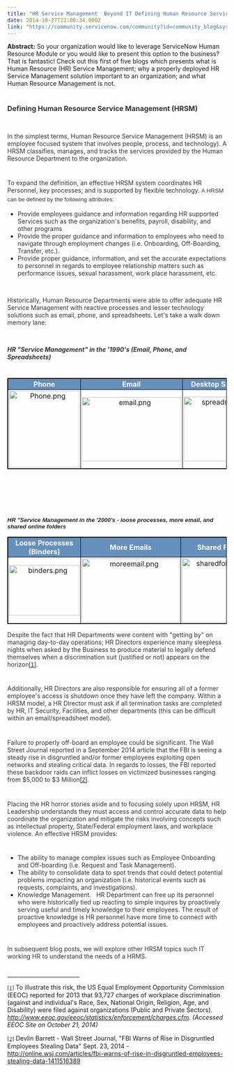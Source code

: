```yaml
---
title: "HR Service Management  Beyond IT Defining Human Resource Service Management HRSM"
date: 2014-10-27T22:00:34.000Z
link: "https://community.servicenow.com/community?id=community_blog&sys_id=3d9d2e69dbd0dbc01dcaf3231f961909"
---
```

<p><strong>Abstract:</strong> So your organization would like to leverage ServiceNow Human Resource Module or you would like to present this option to the business? That is fantastic! Check out this first of five blogs which presents what is Human Resource (HR) Service Management; why a properly deployed HR Service Management solution important to an organization; and what Human Resource Management is not.</p><p style="min-height: 8pt; height: 8pt; padding: 0px;">  </p><p><span style="; color: #333333; font-size: 12pt;"><strong>Defining Human Resource Service Management (HRSM)</strong></span></p><p><strong><br/></strong></p><p><span style="color: #333333;">In the simplest terms, Human Resource Service Management (HRSM) is an employee focused system that involves people, process, and technology). A HRSM classifies, manages, and tracks the services provided by the Human Resource Department to the organization. </span></p><p style="min-height: 8pt; height: 8pt; padding: 0px;">  </p><p><span style="color: #333333;">To expand the definition, an effective HRSM system coordinates HR Personnel, key processes; and is supported by flexible technology. </span><span style="color: #333333; font-family: Arial, sans-serif; font-size: 10pt; line-height: 1.5em; background-color: white;">A HRSM can be defined by the following attributes:</span></p><ul style="list-style-type: disc;"><li><span style="color: #333333;">Provide employees guidance and information regarding HR supported Services such as the organization's benefits, payroll, disability, and other programs</span></li><li><span style="color: #333333;">Provide the proper guidance and information to employees who need to navigate through employment changes (i.e. Onboarding, Off-Boarding, Transfer, etc.). </span></li><li><span style="color: #333333;">Provide proper guidance, information, and set the accurate expectations to personnel in regards to employee relationship matters such as performance issues, sexual harassment, work place harassment, etc. </span></li></ul><p><span style="color: #333333;"><br/></span></p><p><span style="color: #333333;">Historically, Human Resource Departments were able to offer adequate HR Service Management with reactive processes and lesser technology solutions such as email, phone, and spreadsheets. Let's take a walk down memory lane: </span></p><p><span style="color: #333333;"><br/></span></p><p><span style="color: #333333;"><strong><em>HR "Service Management" in the '1990's (Email, Phone, and Spreadsheets)</em></strong></span></p><p style="min-height: 8pt; height: 8pt; padding: 0px;">  </p><table border="1" class="jiveBorder" style="border: 1px solid #000000; width: 100%;"><thead><tr><th style="border:1px solid black;border: 1px solid #000000;padding: 2px;color: #ffffff;background-color: #6690bc;text-align: center;" valign="middle"><strong>Phone</strong></th><th style="border:1px solid black;border: 1px solid #000000;padding: 2px;color: #ffffff;background-color: #6690bc;text-align: center;" valign="middle"><strong>Email</strong></th><th style="border:1px solid black;border: 1px solid #000000;padding: 2px;color: #ffffff;background-color: #6690bc;text-align: center;" valign="middle"><strong>Desktop Spreadsheet</strong></th></tr></thead><tbody><tr><td style="border:1px solid black;border: 1px solid #000000;text-align: center;padding: 2px;"><a _jive_internal="true" href="/servlet/JiveServlet/showImage/38-3575-14967/Phone.png"><img  alt="Phone.png" class="image-0 jive-image" height="176" src="55aa30c6db1097049c9ffb651f96191b.iix" style="height: 176px; width: 161.7px;" width="162"/></a></td><td style="border:1px solid black;border: 1px solid #000000;text-align: center;padding: 2px;"><a _jive_internal="true" href="/servlet/JiveServlet/showImage/38-3575-14968/email.png"><img  alt="email.png" class="image-1 jive-image" height="148" src="3a57dccedb145344e9737a9e0f9619a6.iix" style="height: 147.601895734597px; width: 229px;" width="229"/></a></td><td style="border:1px solid black;border: 1px solid #000000;text-align: center;padding: 2px;"><a _jive_internal="true" href="/servlet/JiveServlet/showImage/38-3575-14969/spreadsheets.png"><img  alt="spreadsheets.png" class="jive-image image-2" height="148" src="02577f3ddbdcdfc0b322f4621f9619ec.iix" style="height: 148px; width: 203.223880597015px;" width="204"/></a></td></tr></tbody></table><p><span style="color: #333333;"><strong><em><br/></em></strong></span></p><p><span style="color: #333333;"><strong><em><br/></em></strong></span></p><p><span style="color: #333333;"><br/></span></p><p><span style="color: #222222; background: white; font-size: 10.0pt; font-family: 'Arial','sans-serif';"><strong><em>HR "Service Management in the '2000's - loose processes, more email, and shared online folders </em></strong></span></p><table border="1" class="jiveBorder" style="border: 1px solid #000000; width: 100%;"><thead><tr><th style="border:1px solid black;border: 1px solid #000000;padding: 2px;color: #ffffff;background-color: #6690bc;text-align: center;" valign="middle">Loose Processes (Binders)</th><th style="border:1px solid black;border: 1px solid #000000;padding: 2px;color: #ffffff;background-color: #6690bc;text-align: center;" valign="middle"><strong>More Emails</strong></th><th style="border:1px solid black;border: 1px solid #000000;padding: 2px;color: #ffffff;background-color: #6690bc;text-align: center;" valign="middle">Shared Folders</th></tr></thead><tbody><tr><td style="border:1px solid black;border: 1px solid #000000;text-align: center;padding: 2px;"><a _jive_internal="true" href="/servlet/JiveServlet/showImage/38-3575-14970/binders.png"><img  alt="binders.png" class="jive-image image-3" height="114" src="425bd9cedbd813043eb27a9e0f96195d.iix" style="height: 114.40206185567px; width: 162px;" width="162"/></a></td><td style="border:1px solid black;border: 1px solid #000000;text-align: center;padding: 2px;"><a _jive_internal="true" href="/servlet/JiveServlet/showImage/38-3575-14971/moreemail.png"><img  alt="moreemail.png" class="jive-image image-4" height="146" src="3a677ccedb9097041dcaf3231f961935.iix" style="height: 146px; width: 225.129770992366px;" width="225"/></a></td><td style="border:1px solid black;border: 1px solid #000000;text-align: center;padding: 2px;"><a _jive_internal="true" href="/servlet/JiveServlet/showImage/38-3575-14972/sharedfolders.png"><img  alt="sharedfolders.png" class="jive-image image-5" height="146" src="516658cedb941f048c8ef4621f9619b4.iix" style="height: 146.46511627907px; width: 188px;" width="188"/></a></td></tr></tbody></table><p><span style="color: #333333;">Despite the fact that HR Departments were content with "getting by" on managing day-to-day operations; HR Directors experience many sleepless nights when asked by the Business to produce material to legally defend themselves when a discrimination suit (justified or not) appears on the horizon<a href="file:///C:/Users/mmoore/Downloads/2014_10_22_HR_Blog_1_v1.6.docx#_ftn1" title=""><span style="font-size: 11pt; font-family: Calibri, sans-serif; color: #333333;">[1]</span></a>. </span></p><p style="min-height: 8pt; height: 8pt; padding: 0px;">  </p><p><span style="color: #333333;">Additionally, HR Directors are also responsible for ensuring all of a former employee's access is shutdown once they have left the company. Within a HRSM model, a HR Director must ask if all termination tasks are completed by HR, IT Security, Facilities, and other departments (this can be difficult within an email/spreadsheet model). </span></p><p style="min-height: 8pt; height: 8pt; padding: 0px;">  </p><p><span style="color: #333333;">Failure to properly off-board an employee could be significant. The Wall Street Journal reported in a September 2014 article that the FBI is seeing a steady rise in disgruntled and/or former employees exploiting open networks and stealing critical data. In regards to losses, the FBI reported these backdoor raids can inflict losses on victimized businesses ranging from $5,000 to $3 Million<a href="file:///C:/Users/mmoore/Downloads/2014_10_22_HR_Blog_1_v1.6.docx#_ftn2" title=""><span style="font-size: 11pt; font-family: Calibri, sans-serif; color: #333333;">[2]</span></a>.   </span></p><p style="min-height: 8pt; height: 8pt; padding: 0px;">  </p><p><span style="color: #333333;">Placing the HR horror stories aside and to focusing solely upon HRSM, HR Leadership understands they must access and control accurate data to help coordinate the organization and mitigate the risks involving concepts such as intellectual property, State/Federal employment laws, and workplace violence. An effective HRSM provides:</span></p><p style="min-height: 8pt; height: 8pt; padding: 0px;">  </p><ul style="list-style-type: disc;"><li><span style="color: #333333;">The ability to manage complex issues such as Employee Onboarding and Off-boarding (i.e. Request and Task Management). <span style="font-size: 10pt; line-height: 1.5em;"> </span></span></li><li><span style="color: #333333;">The ability to consolidate data to spot trends that could detect potential problems impacting an organization (i.e. historical events such as requests, complaints, and investigations). </span></li><li><span style="color: #333333;">Knowledge Management.   HR Department can free up its personnel who were historically tied up reacting to simple inquires by proactively serving useful and timely knowledge to their employees. The result of proactive knowledge is HR personnel have more time to connect with employees and proactively address potential issues. </span></li></ul><p style="min-height: 8pt; height: 8pt; padding: 0px;">  </p><p><span style="color: #333333;">In subsequent blog posts, we will explore other HRSM topics such IT working HR to understand the needs of a HRMS. </span></p><p style="min-height: 8pt; height: 8pt; padding: 0px;">  </p><hr align="left" size="1" width="33%"/><p><a href="file:///C:/Users/mmoore/Downloads/2014_10_22_HR_Blog_1_v1.6.docx#_ftnref1" title=""><span style="font-size: 10.0pt; font-family: 'Calibri','sans-serif';">[1]</span></a> To illustrate this risk, the US Equal Employment Opportunity Commission (EEOC) reported for 2013 that 93,727 charges of workplace discrimination (against and individual's Race, Sex, National Origin, Religion, Age, and Disability) were filed against organizations (Public and Private Sectors).   <a href="http://www.eeoc.gov/eeoc/statistics/enforcement/charges.cfm"><em>http://www.eeoc.gov/eeoc/statistics/enforcement/charges.cfm</em></a><em>. (Accessed EEOC Site on October 21, 2014)</em></p><p><a href="file:///C:/Users/mmoore/Downloads/2014_10_22_HR_Blog_1_v1.6.docx#_ftnref2" title=""><span style="font-size: 10.0pt; font-family: 'Calibri','sans-serif';">[2]</span></a> Devlin Barrett - Wall Street Journal, "FBI Warns of Rise in Disgruntled Employees Stealing Data" Sept. 23, 2014 - <a title="line.wsj.com/articles/fbi-warns-of-rise-in-disgruntled-employees-stealing-data-1411516389" href="http://online.wsj.com/articles/fbi-warns-of-rise-in-disgruntled-employees-stealing-data-1411516389">http://online.wsj.com/articles/fbi-warns-of-rise-in-disgruntled-employees-stealing-data-1411516389</a></p>